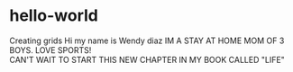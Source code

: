 # hello-world
Creating grids 
Hi my name is Wendy diaz
IM A STAY AT HOME MOM OF 3 BOYS.
LOVE SPORTS!  
CAN'T WAIT TO START THIS NEW CHAPTER IN MY BOOK CALLED "LIFE"
